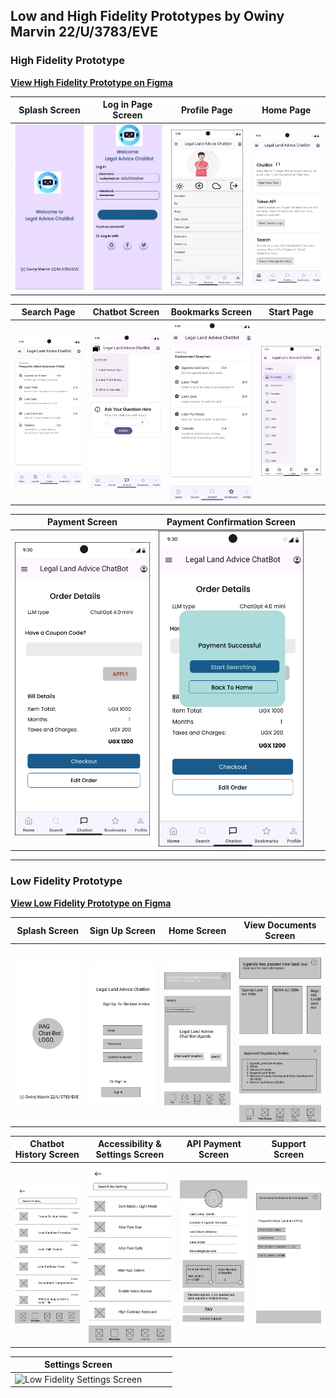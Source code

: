 ## Low and High Fidelity Prototypes by Owiny Marvin 22/U/3783/EVE

### High Fidelity Prototype

**[View High Fidelity Prototype on Figma](<Your Figma High Fidelity Prototype Link Here>)**

| Splash Screen                                        | Log in Page Screen                                      | Profile Page                                          | Home Page                                            |
|------------------------------------------------------|---------------------------------------------------------|-------------------------------------------------------|------------------------------------------------------|
| ![High Fidelity Splash Screen](<High Fidelity/1. splash screen.png>) | ![High Fidelity Log in page Screen](<High Fidelity/2. Log in Page.png>) | ![High Fidelity Profile Page](<High Fidelity/3. Profile.png>) | ![High Fidelity Screen](<High Fidelity/4. Home Page.png>) |

| Search Page                                          | Chatbot Screen                                         | Bookmarks Screen                                      | Start Page                                           |
|------------------------------------------------------|---------------------------------------------------------|-------------------------------------------------------|------------------------------------------------------|
| ![Search Page Screen](<High Fidelity/5. Search Page.png>) | ![High Fidelity Chatbot Screen](<High Fidelity/6. ChatBot.png>) | ![High Fidelity Bookmarks Screen](<High Fidelity/7. Bookmarks.png>) | ![High Fidelity Start Page](<High Fidelity/8. Start page.png>) |

| Payment Screen                                       | Payment Confirmation Screen                             |                                                     |                                                       |
|------------------------------------------------------|---------------------------------------------------------|-------------------------------------------------------|-------------------------------------------------------|
| ![High Fidelity Payment Screen](<High Fidelity/9. Payment Screen.png>) | ![High Fidelity Payment Confirmation Screen](<High Fidelity/10. Payment Confirmed Screen.png>) |                                                       |                                                       |

---

### Low Fidelity Prototype

**[View Low Fidelity Prototype on Figma](<Your Figma Low Fidelity Prototype Link Here>)**

| Splash Screen                                        | Sign Up Screen                                         | Home Screen                                          | View Documents Screen                                 |
|------------------------------------------------------|---------------------------------------------------------|-------------------------------------------------------|-------------------------------------------------------|
| ![Low Fidelity Splash Screen](<Low Fidelity/1. SPLASH Screen.png>) | ![Low Fidelity Sign Up Screen](<Low Fidelity/2. Sign up Screen.png>) | ![Low Fidelity Home Screen](<Low Fidelity/3. Home screen.png>) | ![Low Fidelity View Documents Screen](<Low Fidelity/4. View Documents Screen.png>) |

| Chatbot History Screen                               | Accessibility & Settings Screen                        | API Payment Screen                                    | Support Screen                                        |
|------------------------------------------------------|---------------------------------------------------------|-------------------------------------------------------|-------------------------------------------------------|
| ![Low Fidelity Chatbot History Screen](<Low Fidelity/5. Chatbot History Screen.png>) | ![Low Fidelity Accessibility & Settings Screen](<Low Fidelity/6. Accessibility & settings Screen.png>) | ![Low Fidelity API Payment Screen](<Low Fidelity/7. API payment Screen.png>) | ![Low Fidelity Support Screen](<Low Fidelity/8. Support Screen.png>) |

| Settings Screen                                      |                                                      |                                                     |                                                       |
|------------------------------------------------------|---------------------------------------------------------|-------------------------------------------------------|-------------------------------------------------------|
| ![Low Fidelity Settings Screen](<Low Fidelity/9. Settings Screen.png>) |                                                       |                                                       |                                                       |
